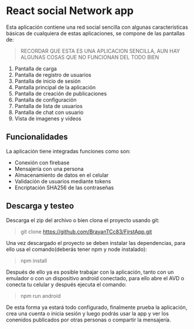 # React social Network app
Esta aplicación contiene una red social sencilla con algunas características básicas de cualquiera de estas aplicaciones, se compone de las pantallas de:
>RECORDAR QUE ESTA ES UNA APLICACION SENCILLA, AUN HAY ALGUNAS COSAS QUE NO FUNCIONAN DEL TODO BIEN
1) Pantalla de carga
2) Pantalla de registro de usuarios
3) Pantalla de inicio de sesión
4) Pantalla principal de la aplicación
5) Pantalla de creación de publicaciones
6) Pantalla de configuración
7) Pantalla de lista de usuarios
8) Pantalla de chat con usuario
9) Vista de imagenes y videos
## Funcionalidades
La aplicación tiene integradas funciones como son: 
- Conexión con firebase
- Mensajería con una persona
- Almacenamiento de datos en el celular
- Validación de usuarios mediante tokens
- Encriptación SHA256 de las contraseñas
## Descarga y testeo
Descarga el zip del archivo o bien clona el proyecto usando git:
> git clone https://github.com/BrayanTCc83/FirstApp.git

Una vez descargado el proyecto se deben instalar las dependencias, para ello usa el comando(deberás tener npm y node instalado):
> npm install

Después de ello ya es posible trabajar con la aplicación, tanto con un emulador o con un dispositivo android conectado, para ello abre el AVD o conecta tu celular y después ejecuta el comando:
> npm run android

De esta forma ya estará todo configurado, finalmente prueba la aplicación, crea una cuenta o inicia sesión y luego podrás usar la app y ver los conenidos publicados por otras personas o compartir la mensajería.
